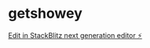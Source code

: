 # getshowey

[Edit in StackBlitz next generation editor ⚡️](https://stackblitz.com/~/github.com/timelox/getshowey)